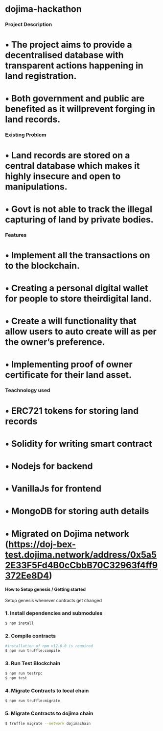 # dojima-hackathon

### Project Description
# • The project aims to provide a decentralised database with transparent actions happening in land registration.
# • Both government and public are benefited as it willprevent forging in land records.

### Existing Problem
# • Land records are stored on a central database which makes it highly insecure and open to manipulations.
# • Govt is not able to track the illegal capturing of land by private bodies.

### Features
# • Implement all the transactions on to the blockchain.
# • Creating a personal digital wallet for people to store theirdigital land.
# • Create a will functionality that allow users to auto create will as per the owner’s preference.
# • Implementing proof of owner certificate for their land asset.

### Teachnology used
# • ERC721 tokens for storing land records
# • Solidity for writing smart contract
# • Nodejs for backend
# • VanillaJs for frontend
# • MongoDB for storing auth details
# • Migrated on Dojima network (https://doj-bex-test.dojima.network/address/0x5a52E33F5Fd4B0cCbbB70C32963f4ff9372Ee8D4)

#### How to Setup genesis / Getting started

Setup genesis whenever contracts get changed
### 1. Install dependencies and submodules
```bash
$ npm install

```

### 2. Compile contracts
```bash
#installation of npm v12.0.0 is required
$ npm run truffle:compile
```

### 3. Run Test Blockchain
```bash
$ npm run testrpc
$ npm test
```

### 4. Migrate Contracts to local chain
```bash
$ npm run truffle:migrate
```

### 5. Migrate Contracts to dojima chain
```bash
$ truffle migrate --network dojimachain
```